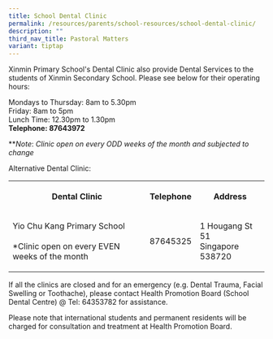 ```yaml
---
title: School Dental Clinic
permalink: /resources/parents/school-resources/school-dental-clinic/
description: ""
third_nav_title: Pastoral Matters
variant: tiptap
---
```

<p>Xinmin Primary School's Dental Clinic also provide Dental Services to the students of Xinmin Secondary School. Please see below for their operating hours:</p><p>Mondays to Thursday: 8am to 5.30pm <br>Friday: 8am to 5pm <br>Lunch Time: 12.30pm to 1.30pm<br><strong>Telephone: 87643972</strong></p><p>**<em>Note</em>: <em>Clinic open on every ODD weeks of the month and subjected to change</em></p><p>Alternative Dental Clinic:</p><table><tbody><tr><th rowspan="1" colspan="1"><p>Dental Clinic</p></th><th rowspan="1" colspan="1"><p>Telephone</p></th><th rowspan="1" colspan="1"><p>Address</p></th></tr><tr><td rowspan="1" colspan="1"><p>Yio Chu Kang Primary School<br><br>*Clinic open on every EVEN weeks of the month</p></td><td rowspan="1" colspan="1"><p>87645325</p></td><td rowspan="1" colspan="1"><p>1 Hougang St 51<br>Singapore 538720</p></td></tr></tbody></table><p>If all the clinics are closed and for an emergency (e.g. Dental Trauma, Facial Swelling or Toothache), please contact Health Promotion Board (School Dental Centre) @ Tel: 64353782 for assistance.</p><p>Please note that international students and permanent residents will be charged for consultation and treatment at Health Promotion Board.</p>